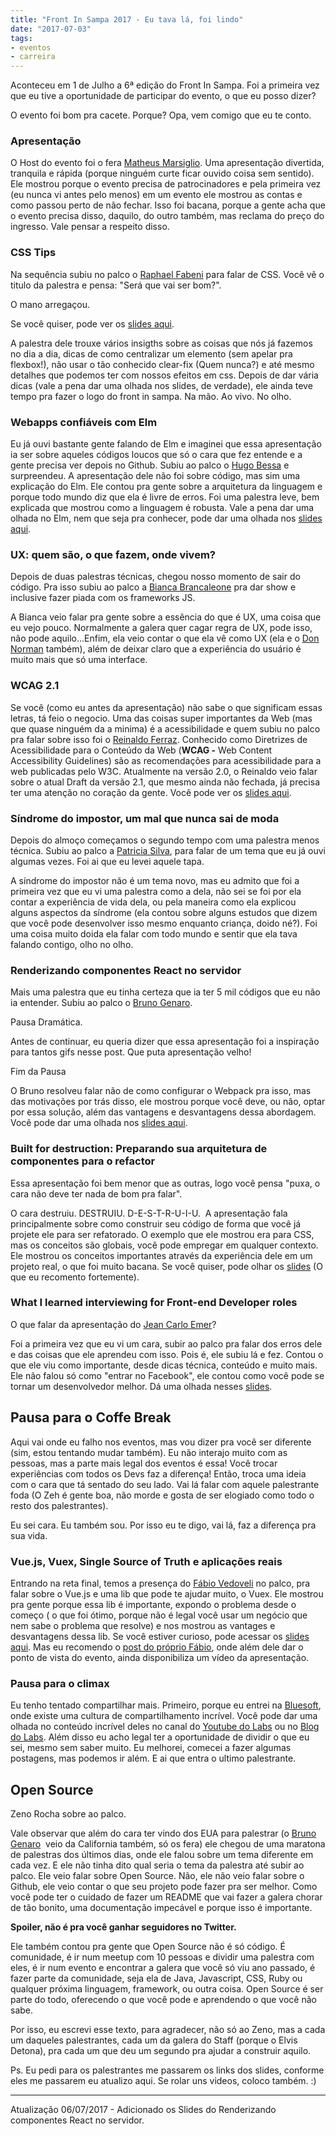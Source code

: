 ```yaml
---
title: "Front In Sampa 2017 - Eu tava lá, foi lindo"
date: "2017-07-03"
tags: 
- eventos
- carreira
---
```


Aconteceu em 1 de Julho a 6ª edição do Front In Sampa. Foi a primeira vez que eu tive a oportunidade de participar do evento, o que eu posso dizer?

<ImagePoster caption="Camarada batendo palma" :src="require('@/assets/img/foi_lindo.gif')" />

O evento foi bom pra cacete. Porque? Opa, vem comigo que eu te conto.

### Apresentação

O Host do evento foi o fera [Matheus Marsiglio](https://twitter.com/mtmr0x). Uma apresentação divertida, tranquila e rápida (porque ninguém curte ficar ouvido coisa sem sentido). Ele mostrou porque o evento precisa de patrocinadores e pela primeira vez (eu nunca vi antes pelo menos) em um evento ele mostrou as contas e como passou perto de não fechar. Isso foi bacana, porque a gente acha que o evento precisa disso, daquilo, do outro também, mas reclama do preço do ingresso. Vale pensar a respeito disso.

### CSS Tips

Na sequência subiu no palco o [Raphael Fabeni](https://twitter.com/raphaelfabeni) para falar de CSS. Você vê o titulo da palestra e pensa: "Será que vai ser bom?".

O mano arregaçou.

Se você quiser, pode ver os [slides aqui](https://speakerdeck.com/raphaelfabeni/css-tips).

A palestra dele trouxe vários insigths sobre as coisas que nós já fazemos no dia a dia, dicas de como centralizar um elemento (sem apelar pra flexbox!), não usar o tão conhecido clear-fix (Quem nunca?) e até mesmo detalhes que podemos ter com nossos efeitos em css. Depois de dar vária dicas (vale a pena dar uma olhada nos slides, de verdade), ele ainda teve tempo pra fazer o logo do front in sampa. Na mão. Ao vivo. No olho.

<ImagePoster caption="Camarada batendo palma chocado" :src="require('@/assets/img/foi_muito_lindo.gif')" />

### Webapps confiáveis com Elm

Eu já ouvi bastante gente falando de Elm e imaginei que essa apresentação ia ser sobre aqueles códigos loucos que só o cara que fez entende e a gente precisa ver depois no Github. Subiu ao palco o [Hugo Bessa](https://twitter.com/hugoBessaa) e surpreendeu. A apresentação dele não foi sobre código, mas sim uma explicação do Elm. Ele contou pra gente sobre a arquitetura da linguagem e porque todo mundo diz que ela é livre de erros. Foi uma palestra leve, bem explicada que mostrou como a linguagem é robusta. Vale a pena dar uma olhada no Elm, nem que seja pra conhecer, pode dar uma olhada nos [slides aqui](https://www.slideshare.net/secret/nogaSAZCSGW3Kd).

<ImagePoster caption="Camarada dizendo que gostou com cara de felicidade" :src="require('@/assets/img/i_like.gif')" />

### UX: quem são, o que fazem, onde vivem?

Depois de duas palestras técnicas, chegou nosso momento de sair do código. Pra isso subiu ao palco a [Bianca Brancaleone](https://twitter.com/biab) pra dar show e inclusive fazer piada com os frameworks JS.

<ImagePoster caption="Um bixo estranho se multiplicando que nem os frameworks js" :src="require('@/assets/img/multiply_epic.gif')" />

A Bianca veio falar pra gente sobre a essência do que é UX, uma coisa que eu vejo pouco. Normalmente a galera quer cagar regra de UX, pode isso, não pode aquilo...Enfim, ela veio contar o que ela vê como UX (ela e o [Don Norman](https://uxdesign.blog.br/don-norman-e-o-termo-ux-6dffb3f8d218) também), além de deixar claro que a experiência do usuário é muito mais que só uma interface.


### WCAG 2.1

Se você (como eu antes da apresentação) não sabe o que significam essas letras, tá feio o negocio. Uma das coisas super importantes da Web (mas que quase ninguém da a minima) é a acessibilidade e quem subiu no palco pra falar sobre isso foi o [Reinaldo Ferraz](https://twitter.com/reinaldoferraz). Conhecido como Diretrizes de Acessibilidade para o Conteúdo da Web (**WCAG -** Web Content Accessibility Guidelines) são as recomendações para acessibilidade para a web publicadas pelo W3C. Atualmente na versão 2.0, o Reinaldo veio falar sobre o atual Draft da versão 2.1, que mesmo ainda não fechada, já precisa ter uma atenção no coração da gente. Você pode ver os [slides aqui](https://pt.slideshare.net/reinaldoferraz/wcag-21-77409249).

<ImagePoster caption="Pessoa cega tentando entender o que é algo com as mãos" :src="require('@/assets/img/blind_man.gif')" />

### Síndrome do impostor, um mal que nunca sai de moda

Depois do almoço começamos o segundo tempo com uma palestra menos técnica. Subiu ao palco a [Patricia Silva](https://twitter.com/Paty_Go), para falar de um tema que eu já ouvi algumas vezes. Foi ai que eu levei aquele tapa.

<ImagePoster caption="Camarada apanhando na cara" :src="require('@/assets/img/slap_face.gif')" />

A síndrome do impostor não é um tema novo, mas eu admito que foi a primeira vez que eu vi uma palestra como a dela, não sei se foi por ela contar a experiência de vida dela, ou pela maneira como ela explicou alguns aspectos da síndrome (ela contou sobre alguns estudos que dizem que você pode desenvolver isso mesmo enquanto criança, doido né?). Foi uma coisa muito doida ela falar com todo mundo e sentir que ela tava falando contigo, olho no olho.

<ImagePoster caption="Moça resistindo a vontade de chorar" :src="require('@/assets/img/not_cry.gif')" />

### Renderizando componentes React no servidor

Mais uma palestra que eu tinha certeza que ia ter 5 mil códigos que eu não ia entender. Subiu ao palco o [Bruno Genaro](https://twitter.com/bfgenaro).

Pausa Dramática.

Antes de continuar, eu queria dizer que essa apresentação foi a inspiração para tantos gifs nesse post. Que puta apresentação velho!

<ImagePoster caption="Minions pulando de felicidade" :src="require('@/assets/img/minions_reception.gif')" />

Fim da Pausa

O Bruno resolveu falar não de como configurar o Webpack pra isso, mas das motivações por trás disso, ele mostrou porque você deve, ou não, optar por essa solução, além das vantagens e desvantagens dessa abordagem. Você pode dar uma olhada nos [slides aqui](https://speakerdeck.com/brunogenaro/renderizando-componentes-react-no-servidor).

### Built for destruction: Preparando sua arquitetura de componentes para o refactor

Essa apresentação foi bem menor que as outras, logo você pensa "puxa, o cara não deve ter nada de bom pra falar".

<ImagePoster caption="Bruce Lee quebrando tudo" :src="require('@/assets/img/bruce_breaks_all.gif')" />

O cara destruiu. DESTRUIU. D-E-S-T-R-U-I-U.  A apresentação fala principalmente sobre como construir seu código de forma que você já projete ele para ser refatorado. O exemplo que ele mostrou era para CSS, mas os conceitos são globais, você pode empregar em qualquer contexto. Ele mostrou os conceitos importantes através da experiência dele em um projeto real, o que foi muito bacana. Se você quiser, pode olhar os [slides](https://speakerdeck.com/zehfernandes/build-for-destruction) (O que eu recomento fortemente).

### What I learned interviewing for Front-end Developer roles

O que falar da apresentação do [Jean Carlo Emer](https://twitter.com/jcemer)?

<ImagePoster caption="Van Damme matando a cobra" :src="require('@/assets/img/kill_snake.gif')" />

Foi a primeira vez que eu vi um cara, subir ao palco pra falar dos erros dele e das coisas que ele aprendeu com isso. Pois é, ele subiu lá e fez. Contou o que ele viu como importante, desde dicas técnica, conteúdo e muito mais. Ele não falou só como "entrar no Facebook", ele contou como você pode se tornar um desenvolvedor melhor. Dá uma olhada nesses [slides](https://www.slideshare.net/jeancarloemer/what-i-learned-interviewing-for-frontend-developer-roles).

## Pausa para o Coffe Break

Aqui vai onde eu falho nos eventos, mas vou dizer pra você ser diferente (sim, estou tentando mudar também). Eu não interajo muito com as pessoas, mas a parte mais legal dos eventos é essa! Você trocar experiências com todos os Devs faz a diferença! Então, troca uma ideia com o cara que tá sentado do seu lado. Vai lá falar com aquele palestrante foda (O Zeh é gente boa, não morde e gosta de ser elogiado como todo o resto dos palestrantes).

<ImagePoster caption="Homer se escondendo" :src="require('@/assets/img/hide.gif')" />

Eu sei cara. Eu também sou. Por isso eu te digo, vai lá, faz a diferença pra sua vida.

### Vue.js, Vuex, Single Source of Truth e aplicações reais

Entrando na reta final, temos a presença do [Fábio Vedoveli](https://twitter.com/vedovelli) no palco, pra falar sobre o Vue.js e uma lib que pode te ajudar muito, o Vuex. Ele mostrou pra gente porque essa lib é importante, expondo o problema desde o começo ( o que foi ótimo, porque não é legal você usar um negócio que nem sabe o problema que resolve) e nos mostrou as vantages e desvantagens dessa lib. Se você estiver curioso, pode acessar os [slides aqui](http://slides.com/vedovelli/front-in-sampa-2017/#/). Mas eu recomendo o [post do próprio Fábio](https://medium.com/@vedovelli/front-in-sampa-2017-f4c6e2f49c17), onde além dele dar o ponto de vista do evento, ainda disponibiliza um vídeo da apresentação.

<ImagePoster caption="Bebe feliz com seu presente" :src="require('@/assets/img/happy_gift.gif')" />

### Pausa para o climax

Eu tenho tentado compartilhar mais. Primeiro, porque eu entrei na [Bluesoft](https://www.bluesoft.com.br/), onde existe uma cultura de compartilhamento incrível. Você pode dar uma olhada no conteúdo incrível deles no canal do [Youtube do Labs](https://www.youtube.com/channel/UCMbi8katMCUd5JkJ3Rr0t_w) ou no [Blog do Labs](http://labs.bluesoft.com.br/). Além disso eu acho legal ter a oportunidade de dividir o que eu sei, mesmo sem saber muito. Eu melhorei, comecei a fazer algumas postagens, mas podemos ir além. E ai que entra o ultimo palestrante.

## Open Source

Zeno Rocha sobre ao palco.

<ImagePoster caption="Garota MUITO feliz" :src="require('@/assets/img/so_happy.gif')" />


Vale observar que além do cara ter vindo dos EUA para palestrar (o [Bruno Genaro](https://twitter.com/bfgenaro)  veio da California também, só os fera) ele chegou de uma maratona de palestras dos últimos dias, onde ele falou sobre um tema diferente em cada vez. E ele não tinha dito qual seria o tema da palestra até subir ao palco. Ele veio falar sobre Open Source. Não, ele não veio falar sobre o Github, ele veio contar o que seu projeto pode fazer pra ser melhor. Como você pode ter o cuidado de fazer um README que vai fazer a galera chorar de tão bonito, uma documentação impecável e porque isso é importante.

**Spoiler, não é pra você ganhar seguidores no Twitter.**

Ele também contou pra gente que Open Source não é só código. É comunidade, é ir num meetup com 10 pessoas e dividir uma palestra com eles, é ir num evento e encontrar a galera que você só viu ano passado, é fazer parte da comunidade, seja ela de Java, Javascript, CSS, Ruby ou qualquer próxima linguagem, framework, ou outra coisa. Open Source é ser parte do todo, oferecendo o que você pode e aprendendo o que você não sabe.

<ImagePoster caption="Garota MUITO feliz" :src="require('@/assets/img/barner_blow_mind.gif')" />

Por isso, eu escrevi esse texto, para agradecer, não só ao Zeno, mas a cada um daqueles palestrantes, cada um da galera do Staff (porque o Elvis Detona), pra cada um que deu um segundo pra ajudar a construir aquilo.

Ps. Eu pedi para os palestrantes me passarem os links dos slides, conforme eles me passarem eu atualizo aqui. Se rolar uns videos, coloco também. :)

<Signature />

* * *

Atualização 06/07/2017 - Adicionado os Slides do Renderizando componentes React no servidor.
